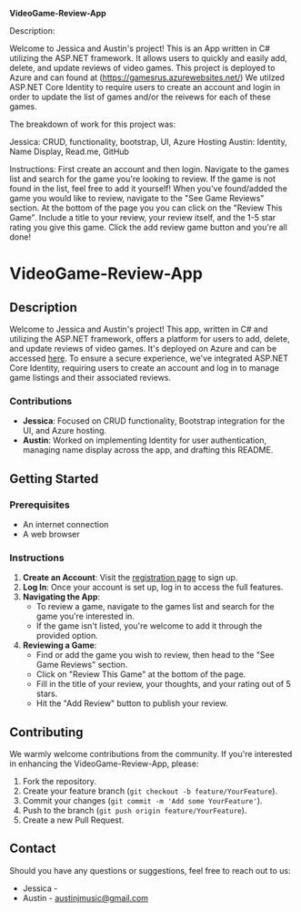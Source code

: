 **VideoGame-Review-App**

Description:

Welcome to Jessica and Austin's project! This is an App written in C# utilizing the ASP.NET framework. It allows users to quickly and easily add, delete, and update reviews of video games. This project is deployed to Azure and can found at (https://gamesrus.azurewebsites.net/) We utilzed ASP.NET Core Identity to require users to create an account and login in order to update the list of games and/or the reivews for each of these games.

The breakdown of work for this project was:

Jessica: 
CRUD, functionality, bootstrap, UI, Azure Hosting
Austin:
Identity, Name Display, Read.me, GitHub

Instructions:
First create an account and then login. Navigate to the games list and search for the game you're looking to review. If the game is not found in the list, feel free to add it yourself! When you've found/added the game you would like to review, navigate to the "See Game Reviews" section. At the bottom of the page you you can click on the "Review This Game". Include a title to your review, your review itself, and the 1-5 star rating you give this game. Click the add review game button and you're all done!




# VideoGame-Review-App

## Description

Welcome to Jessica and Austin's project! This app, written in C# and utilizing the ASP.NET framework, offers a platform for users to add, delete, and update reviews of video games. It's deployed on Azure and can be accessed [here](https://gamesrus.azurewebsites.net/). To ensure a secure experience, we've integrated ASP.NET Core Identity, requiring users to create an account and log in to manage game listings and their associated reviews.

### Contributions

- **Jessica**: Focused on CRUD functionality, Bootstrap integration for the UI, and Azure hosting.
- **Austin**: Worked on implementing Identity for user authentication, managing name display across the app, and drafting this README.

## Getting Started

### Prerequisites

- An internet connection
- A web browser

### Instructions

1. **Create an Account**: Visit the [registration page](https://gamesrus.azurewebsites.net/register) to sign up.
2. **Log In**: Once your account is set up, log in to access the full features.
3. **Navigating the App**:
   - To review a game, navigate to the games list and search for the game you're interested in.
   - If the game isn't listed, you're welcome to add it through the provided option.
4. **Reviewing a Game**:
   - Find or add the game you wish to review, then head to the "See Game Reviews" section.
   - Click on "Review This Game" at the bottom of the page.
   - Fill in the title of your review, your thoughts, and your rating out of 5 stars.
   - Hit the "Add Review" button to publish your review.

## Contributing

We warmly welcome contributions from the community. If you're interested in enhancing the VideoGame-Review-App, please:

1. Fork the repository.
2. Create your feature branch (`git checkout -b feature/YourFeature`).
3. Commit your changes (`git commit -m 'Add some YourFeature'`).
4. Push to the branch (`git push origin feature/YourFeature`).
5. Create a new Pull Request.

## Contact

Should you have any questions or suggestions, feel free to reach out to us:

- Jessica -
- Austin - [austinjmusic@gmail.com](mailto:austinjmusic@gmail.com)
